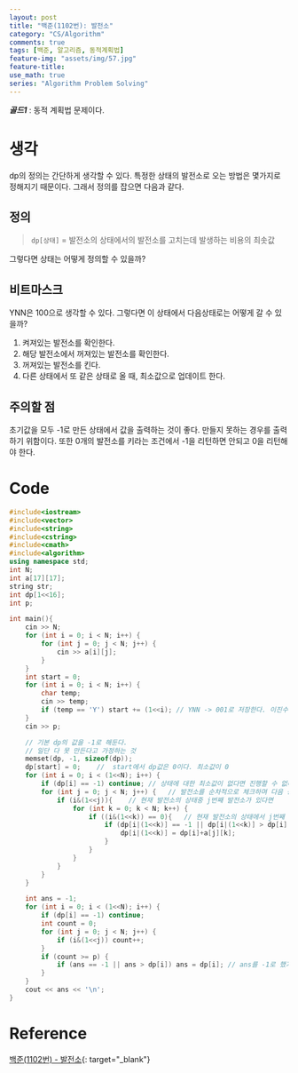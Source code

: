```yaml
---
layout: post
title: "백준(1102번): 발전소"
category: "CS/Algorithm"
comments: true
tags: [백준, 알고리즘, 동적계획법]
feature-img: "assets/img/57.jpg"
feature-title:
use_math: true
series: "Algorithm Problem Solving"
---
```


**_골드1_** : 동적 계획법 문제이다.

# 생각

dp의 정의는 간단하게 생각할 수 있다. 특정한 상태의 발전소로 오는 방법은 몇가지로 정해지기 때문이다. 그래서 정의를 잡으면 다음과 같다.

## 정의

> `dp[상태]` = 발전소의 상태에서의 발전소를 고치는데 발생하는 비용의 최솟값

그렇다면 상태는 어떻게 정의할 수 있을까?

## 비트마스크

YNN은 100으로 생각할 수 있다. 그렇다면 이 상태에서 다음상태로는 어떻게 갈 수 있을까?

1. 켜져있는 발전소를 확인한다.
2. 해당 발전소에서 꺼져있는 발전소를 확인한다.
3. 꺼져있는 발전소를 킨다.
4. 다른 상태에서 또 같은 상태로 올 때, 최소값으로 업데이트 한다.

## 주의할 점

초기값을 모두 -1로 만든 상태에서 값을 출력하는 것이 좋다. 만들지 못하는 경우를 출력하기 위함이다. 또한 0개의 발전소를 키라는 조건에서 -1을 리턴하면 안되고 0을 리턴해야 한다.

# Code

```c++
#include<iostream>
#include<vector>
#include<string>
#include<cstring>
#include<cmath>
#include<algorithm>
using namespace std;
int N;
int a[17][17];
string str;
int dp[1<<16];
int p;

int main(){
    cin >> N;
    for (int i = 0; i < N; i++) {
        for (int j = 0; j < N; j++) {
            cin >> a[i][j];
        }
    }
    int start = 0;
    for (int i = 0; i < N; i++) {
        char temp;
        cin >> temp;
        if (temp == 'Y') start += (1<<i); // YNN -> 001로 저장한다. 이진수의 shift연산 중에는 이게 편하다.
    }
    cin >> p;

    // 기본 dp의 값을 -1로 해둔다.
    // 일단 다 못 만든다고 가정하는 것
    memset(dp, -1, sizeof(dp));
    dp[start] = 0;    //  start에서 dp값은 0이다. 최소값이 0
    for (int i = 0; i < (1<<N); i++) {
        if (dp[i] == -1) continue; // 상태에 대한 최소값이 없다면 진행할 수 없다.
        for (int j = 0; j < N; j++) {   // 발전소를 순차적으로 체크하며 다음 상태를 만든다.
            if (i&(1<<j)){    // 현재 발전소의 상태중 j번째 발전소가 있다면
                for (int k = 0; k < N; k++) {
                    if ((i&(1<<k)) == 0){   // 현재 발전소의 상태에서 j번째 발전소를 가지고 k위치의 발전소를 키려고 할때 k위치 발전소가 꺼져있다면
                        if (dp[i|(1<<k)] == -1 || dp[i|(1<<k)] > dp[i] + a[j][k]) {
                            dp[i|(1<<k)] = dp[i]+a[j][k];
                        }
                    }
                }
            }
        }
    }

    int ans = -1;
    for (int i = 0; i < (1<<N); i++) {
        if (dp[i] == -1) continue;
        int count = 0;
        for (int j = 0; j < N; j++) {
            if (i&(1<<j)) count++;
        }
        if (count >= p) {
            if (ans == -1 || ans > dp[i]) ans = dp[i]; // ans를 -1로 했기 때문에 처음에 scope들어오기 위해 조건 추가
        }
    }
    cout << ans << '\n';
}
```

# Reference

[백준(1102번) - 발전소](https://www.acmicpc.net/problem/1102){: target="\_blank"}
